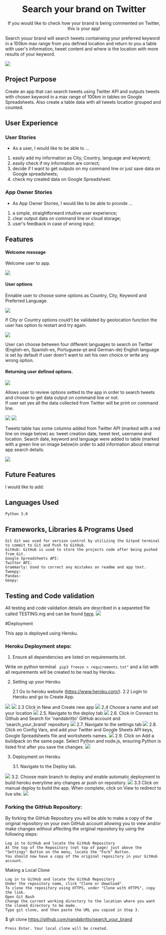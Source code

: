 <h1 align=center> Search your brand on Twitter</h1>

<p align=center>If you would like to check how your brand is being commented on Twitter, this is your app! 

Search youur brand will search tweets containeing your preferred keyword in a 100km max range from you defined location and return to you a table with user's information, tweet content and where is the location with more results of your keyword. <br>
 </p>

<img src="images/readme_images/search_your_brand_mock_up.png">


 ## Project Purpose

Create an app that can search tweets using Twitter API and outputs tweets with chosen keyword in a max range of 100km in tables on Google Spreadsheets. Also create a table data with all tweets location grouped and counted.  

## User Experience

### User Stories

+ As a user, I would like to be able to …

1.  easily add my information as City, Country, language and keyword;
2. easily check if my information are correct;
3.  decide if I want to get outputs on my command line or just save data on Google spreadsheets;
4. check my created data on Google Spreadsheet.

### App Owner Stories

+ As App Owner Stories, I would like to be able to provide …

1.  a simple, straightforward intuitive user experience;
2. clear output data on command line or  cloud storage;
3. user's feedback in case of wrong input;

## Features

#### Welcome message 

 Welcome user to app. 

<img src="images/readme_images/greetings.png">

#### User options
Ennable user to choose some options as Country, City, Keyword and Preferred Language. 

<img src="images/readme_images/options.png">

If City or Country options could't be validated by geolocation function the user has option to restart and try again. 

<img src="images/readme_images/testing/geoloc_error.png">

User can choose between four different languages to search on Twitter (English-en, Spanish-es, Portuguese-pt and German-de)
English language is set by default if user doen't want to set his own choice or write any wrong option. 

#### Returning user defined options.

<img src="images/readme_images/returning-inputs.png">

Allows user to review options setted to the app in order to search tweets and choose to get data output on command line or not.  
If user set yes all the data collected from Twitter will be print on command line. 

<img src="images/readme_images/output_tweets.png">
<img src="images/readme_images/output_tweetsloc.png">

Tweets table has some columns added from Twitter API (marked with a red line on image below) as: tweet creation date, tweet text, username and location. 
Search date, keyword and language were added to table (marked with a green line on image below)in order to add information about internal app search details. 

<img src="images/readme_images/tweets_table_explained.png">

## Future Features

I would like to add:

    
## Languages Used

    Python 3.0

## Frameworks, Libraries & Programs Used

    Git Git was used for version control by utilizing the Gitpod terminal to commit to Git and Push to GitHub.
    GitHub: GitHub is used to store the projects code after being pushed from Git.
    Google Spreadsheets API:
    Twitter API:
    Grammarly: Used to correct any mistakes on readme and app text.
    Tweepy: 
    Pandas: 
    Geopy: 

## Testing and Code validation 

All testing and code validation details are described in a separeted file called TESTING.mg and can be found [here](TESTING.md).
<img src="images/readme_images/validation.png">

#Deployment 

This app is deployed using Heroku.

 ### Heroku Deployment steps:
 
 1. Ensure all dependencies are listed on requirements.txt. 
 
 Write on python terminal ` pip3 freeze > requirements.txt"` and a list with all requirements will be created to be read by Heroku. 
 
 2. Setting up your Heroku

    2.1 Go to heroku website (https://www.heroku.com/). 
	2.2 Login to Heroku and go to Create App.
<img src="images/readme_images/deployment/heroku_login.png">
<img src="images/readme_images/deployment/heroku_login2.png">
	2.3 Click in New and Create new app
<img src="images/readme_images/deployment/heroku_newapp.png">
	2.4 Choose a name and set your location
<img src="images/readme_images/deployment/heroku_createnewapp.png">
 	2.5. Navigate to the deploy tab
<img src="images/readme_images/deployment/heroku_dashboard_deploy.png">
  	2.6. Click in Connect to Github and Search for 'nandabritto' GitHub account and 'search_your_brand' repository
<img src="images/readme_images/deployment/heroku_github_deploy.png">
  	2.7.  Navigate to the settings tab
<img src="images/readme_images/deployment/heroku_dashboard_settings.png">
  	2.8.  Click on Config Vars, and add your Twitter and Google Sheets API keys, Google Spreadsheets file and worksheets names. 
<img src="images/readme_images/deployment/heroku_vars_settings.png">
 	2.9. Click on Add a buildpack on the same page. Select Python and node.js, ensuring Python is listed first after you save the changes.
<img src="images/readme_images/deployment/heroku_buildpacks_settings.png">
 
 3. Deployment on Heroku
   
 	3.1.  Navigate to the Deploy tab.
<img src="images/readme_images/deployment/heroku_dashboard_deploy.png">
	3.2.  Choose main branch to deploy and enable automatic deployment to build heroku everytime any changes ar push on repository.
<img src="images/readme_images/deployment/heroku_automatic_deploys.png">
    3.3 Click on manual deploy to build the app.  When complete, click on View to redirect to live site. 
<img src="images/readme_images/deployment/heroku_view.png">

### Forking the GitHub Repository:

By forking the GitHub Repository you will be able to make a copy of the original repository on your own GitHub account allowing you to view and/or make changes without affecting the original repository by using the following steps:

    Log in to GitHub and locate the GitHub Repository
    At the top of the Repository (not top of page) just above the "Settings" Button on the menu, locate the "Fork" Button.
    You should now have a copy of the original repository in your GitHub account.

Making a Local Clone

    Log in to GitHub and locate the GitHub Repository
    Under the repository name, click "Clone or download".
    To clone the repository using HTTPS, under "Clone with HTTPS", copy the link.
    Open Git Bash
    Change the current working directory to the location where you want the cloned directory to be made.
    Type git clone, and then paste the URL you copied in Step 3.

$ git clone https://github.com/nandabritto/search_your_brand

    Press Enter. Your local clone will be created.




